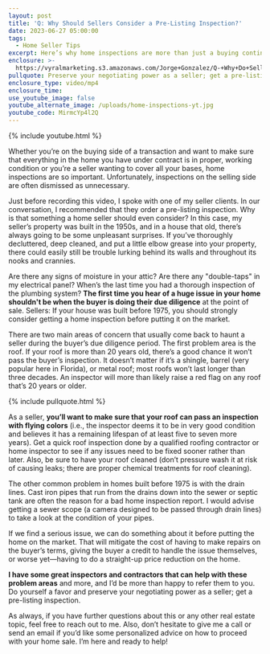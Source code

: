 ```yaml
---
layout: post
title: 'Q: Why Should Sellers Consider a Pre-Listing Inspection?'
date: 2023-06-27 05:00:00
tags:
  - Home Seller Tips
excerpt: Here’s why home inspections are more than just a buying contingency.
enclosure: >-
  https://vyralmarketing.s3.amazonaws.com/Jorge+Gonzalez/Q-+Why+Do+Sellers+Need+a+Pre-Listing+Inspection_.mp4
pullquote: Preserve your negotiating power as a seller; get a pre-listing inspection.
enclosure_type: video/mp4
enclosure_time:
use_youtube_image: false
youtube_alternate_image: /uploads/home-inspections-yt.jpg
youtube_code: MirmcYp4l2Q
---
```

{% include youtube.html %}

Whether you’re on the buying side of a transaction and want to make sure that everything in the home you have under contract is in proper, working condition or you’re a seller wanting to cover all your bases, home inspections are so important. Unfortunately, inspections on the selling side are often dismissed as unnecessary.&nbsp;

Just before recording this video, I spoke with one of my seller clients. In our conversation, I recommended that they order a pre-listing inspection. Why is that something a home seller should even consider? In this case, my seller’s property was built in the 1950s, and in a house that old, there’s always going to be some unpleasant surprises. If you’ve thoroughly decluttered, deep cleaned, and put a little elbow grease into your property, there could easily still be trouble lurking behind its walls and throughout its nooks and crannies.&nbsp;

Are there any signs of moisture in your attic? Are there any "double-taps" in my electrical panel? When’s the last time you had a thorough inspection of the plumbing system? **The first time you hear of a huge issue in your home shouldn't be when the buyer is doing their due diligence** at the point of sale. Sellers: If your house was built before 1975, you should strongly consider getting a home inspection before putting it on the market.&nbsp;

There are two main areas of concern that usually come back to haunt a seller during the buyer’s due diligence period. The first problem area is the roof. If your roof is more than 20 years old, there’s a good chance it won’t pass the buyer’s inspection. It doesn’t matter if it’s a shingle, barrel (very popular here in Florida), or metal roof; most roofs won’t last longer than three decades. An inspector will more than likely raise a red flag on any roof that’s 20 years or older.&nbsp;

{% include pullquote.html %}

As a seller, **you’ll want to make sure that your roof can pass an inspection with flying colors** (i.e., the inspector deems it to be in very good condition and believes it has a remaining lifespan of at least five to seven more years). Get a quick roof inspection done by a qualified roofing contractor or home inspector to see if any issues need to be fixed sooner rather than later. Also, be sure to have your roof cleaned (don’t pressure wash it at risk of causing leaks; there are proper chemical treatments for roof cleaning).&nbsp;

The other common problem in homes built before 1975 is with the drain lines. Cast iron pipes that run from the drains down into the sewer or septic tank are often the reason for a bad home inspection report. I would advise getting a sewer scope (a camera designed to be passed through drain lines) to take a look at the condition of your pipes.&nbsp;

If we find a serious issue, we can do something about it before putting the home on the market. That will mitigate the cost of having to make repairs on the buyer’s terms, giving the buyer a credit to handle the issue themselves, or worse yet—having to do a straight-up price reduction on the home.&nbsp;

**I have some great inspectors and contractors that can help with these problem areas** and more, and I’d be more than happy to refer them to you. Do yourself a favor and preserve your negotiating power as a seller; get a pre-listing inspection.&nbsp;

As always, if you have further questions about this or any other real estate topic, feel free to reach out to me. Also, don’t hesitate to give me a call or send an email if you’d like some personalized advice on how to proceed with your home sale. I’m here and ready to help!
